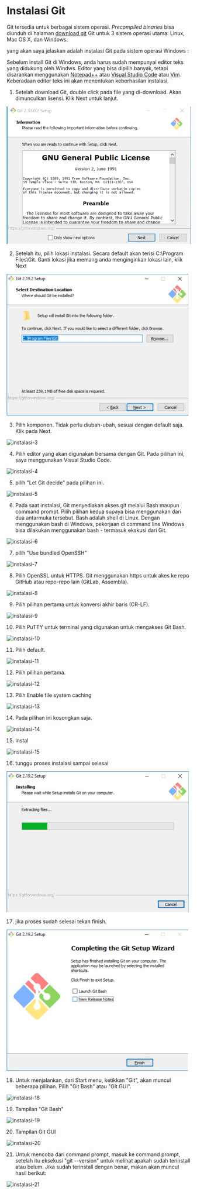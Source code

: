 # Instalasi Git

Git tersedia untuk berbagai sistem operasi. *Precompiled binaries* bisa diunduh di halaman [download git](https://git-scm.com/downloads) Git untuk 3 sistem operasi utama: Linux, Mac OS X, dan Windows.

yang akan saya jelaskan adalah instalasi Git pada sistem operasi Windows :

Sebelum install Git di Windows, anda harus sudah mempunyai editor teks yang didukung oleh Windws. Editor yang bisa dipilih banyak, tetapi disarankan menggunakan [Notepad++](https://notepad-plus-plus.org/) atau [Visual Studio Code](https://code.visualstudio.com/) atau [Vim](https://www.vim.org/). Keberadaan editor teks ini akan menentukan keberhasilan instalasi.

1. Setelah download Git, double click pada file yang di-download. Akan dimunculkan lisensi. Klik Next untuk lanjut.

![instalasi-1](https://github.com/PrasastiDani/01-git-github/blob/main/images/instalasi/instalasi-1.png)

2. Setelah itu, pilih lokasi instalasi. Secara default akan terisi C:\Program Files\Git. Ganti lokasi jika memang anda menginginkan lokasi lain, klik Next

![instalasi-2](https://github.com/PrasastiDani/01-git-github/blob/main/images/instalasi/instalasi-2.jpg)

3. Pilih komponen. Tidak perlu diubah-ubah, sesuai dengan default saja. Klik pada Next.

![instalasi-3](https://github.com/PrasastiDani/01-git-github/blob/main/images/instalasi/instalasi-3.jpg)

4. Pilih editor yang akan digunakan bersama dengan Git. Pada pilihan ini, saya menggunakan Visual Studio Code.

![instalasi-4](https://github.com/PrasastiDani/01-git-github/blob/main/images/instalasi/instalasi-4.jpg)

5. pilih "Let Git decide" pada pilihan ini.

![instalasi-5](https://github.com/PrasastiDani/01-git-github/blob/main/images/instalasi/instalasi-5.jpg)

6. Pada saat instalasi, Git menyediakan akses git melalui Bash maupun command prompt. Pilih pilihan kedua supaya bisa menggunakan dari dua antarmuka tersebut. Bash adalah shell di Linux. Dengan menggunakan bash di Windows, pekerjaan di command line Windows bisa dilakukan menggunakan bash - termasuk ekskusi dari Git.

![instalasi-6](https://github.com/PrasastiDani/01-git-github/blob/main/images/instalasi/instalasi-6.jpg)

7. pilih "Use bundled OpenSSH"

![instalasi-7](https://github.com/PrasastiDani/01-git-github/blob/main/images/instalasi/instalasi-7.jpg)

8. Pilih OpenSSL untuk HTTPS. Git menggunakan https untuk akes ke repo GitHub atau repo-repo lain (GitLab, Assembla).

![instalasi-8](https://github.com/PrasastiDani/01-git-github/blob/main/images/instalasi/instalasi-8.jpg)

9. Pilih pilihan pertama untuk konversi akhir baris (CR-LF).

![instalasi-9](https://github.com/PrasastiDani/01-git-github/blob/main/images/instalasi/instalasi-9.jpg)

10. Pilih PuTTY untuk terminal yang digunakan untuk mengakses Git Bash.

![instalasi-10](https://github.com/PrasastiDani/01-git-github/blob/main/images/instalasi/instalasi-10.jpg)

11. Pilih default.

![instalasi-11](https://github.com/PrasastiDani/01-git-github/blob/main/images/instalasi/instalasi-11.jpg)

12. Pilih pilihan pertama.

![instalasi-12](https://github.com/PrasastiDani/01-git-github/blob/main/images/instalasi/instalasi-12.jpg)

13. Pilih Enable file system caching

![instalasi-13](https://github.com/PrasastiDani/01-git-github/blob/main/images/instalasi/instalasi-13.jpg)

14. Pada pilihan ini kosongkan saja.

![instalasi-14](https://github.com/PrasastiDani/01-git-github/blob/main/images/instalasi/instalasi-14.jpg)

15. Instal

![instalasi-15](https://github.com/PrasastiDani/01-git-github/blob/main/images/instalasi/instalasi-15.jpg)

16. tunggu proses instalasi sampai selesai

![instalasi-16](https://github.com/PrasastiDani/01-git-github/blob/main/images/instalasi/instalasi-16.jpg)

17. jika proses sudah selesai tekan finish.

![instalasi-17](https://github.com/PrasastiDani/01-git-github/blob/main/images/instalasi/instalasi-17.jpg)

18. Untuk menjalankan, dari Start menu, ketikkan "Git", akan muncul beberapa pilihan. Pilih "Git Bash" atau "Git GUI".

![instalasi-18](https://github.com/PrasastiDani/01-git-github/blob/main/images/instalasi/instalasi-18.jpg)

19. Tampilan "Git Bash"

![instalasi-19](https://github.com/PrasastiDani/01-git-github/blob/main/images/instalasi/instalasi-19.jpg)

20. Tampilan Git GUI

![instalasi-20](https://github.com/PrasastiDani/01-git-github/blob/main/images/instalasi/instalasi-20.jpg)

21. Untuk mencoba dari command prompt, masuk ke command prompt, setelah itu eksekusi "git --version" untuk melihat apakah sudah terinstall atau belum. Jika sudah terinstall dengan benar, makan akan muncul hasil berikut: 

![instalasi-21](https://github.com/PrasastiDani/01-git-github/blob/main/images/instalasi/instalasi-21.jpg)
